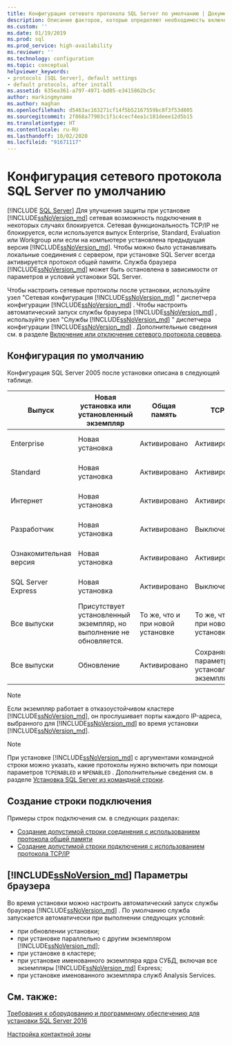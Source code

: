 ```yaml
---
title: Конфигурация сетевого протокола SQL Server по умолчанию | Документы Майкрософт
description: Описание факторов, которые определяют необходимость включения или отключения сетевых протоколов во время установки SQL Server. Сведения о настройке протоколов после установки.
ms.custom: ''
ms.date: 01/19/2019
ms.prod: sql
ms.prod_service: high-availability
ms.reviewer: ''
ms.technology: configuration
ms.topic: conceptual
helpviewer_keywords:
- protocols [SQL Server], default settings
- default protocols, after install
ms.assetid: 635ea361-a797-4971-bd05-e3415862bc5c
author: markingmyname
ms.author: maghan
ms.openlocfilehash: d5463ac163271cf14f5b52167559bc8f3f53d805
ms.sourcegitcommit: 2f868a77903c1f1c4cecf4ea1c181deee12d5b15
ms.translationtype: HT
ms.contentlocale: ru-RU
ms.lasthandoff: 10/02/2020
ms.locfileid: "91671117"
---
```

# <a name="default-sql-server-network-protocol-configuration"></a>Конфигурация сетевого протокола SQL Server по умолчанию
 [!INCLUDE [SQL Server](../../includes/applies-to-version/sqlserver.md)]
Для улучшения защиты при установке [!INCLUDE[ssNoVersion_md](../../includes/ssnoversion-md.md)] сетевая возможность подключения в некоторых случаях блокируется. Сетевая функциональность TCP/IP не блокируется, если используется выпуск Enterprise, Standard, Evaluation или Workgroup или если на компьютере установлена предыдущая версия [!INCLUDE[ssNoVersion_md](../../includes/ssnoversion-md.md)]. Чтобы можно было устанавливать локальные соединения с сервером, при установке SQL Server всегда активируется протокол общей памяти. Служба браузера [!INCLUDE[ssNoVersion_md](../../includes/ssnoversion-md.md)] может быть остановлена в зависимости от параметров и условий установки SQL Server.

Чтобы настроить сетевые протоколы после установки, используйте узел "Сетевая конфигурация [!INCLUDE[ssNoVersion_md](../../includes/ssnoversion-md.md)] " диспетчера конфигурации [!INCLUDE[ssNoVersion_md](../../includes/ssnoversion-md.md)] . Чтобы настроить автоматический запуск службы браузера [!INCLUDE[ssNoVersion_md](../../includes/ssnoversion-md.md)] , используйте узел "Службы [!INCLUDE[ssNoVersion_md](../../includes/ssnoversion-md.md)] " диспетчера конфигурации [!INCLUDE[ssNoVersion_md](../../includes/ssnoversion-md.md)] . Дополнительные сведения см. в разделе [Включение или отключение сетевого протокола сервера](../../database-engine/configure-windows/enable-or-disable-a-server-network-protocol.md).


## <a name="default-configuration"></a>Конфигурация по умолчанию

Конфигурация SQL Server 2005 после установки описана в следующей таблице.

|Выпуск | Новая установка или установленный экземпляр | Общая память | TCP/IP | Именованные каналы|
| -------- | -- | -- | -- | --  |  
|Enterprise | Новая установка | Активировано | Активировано | Отключено для сетевых подключений.|
|Standard | Новая установка | Активировано | Активировано | Отключено для сетевых подключений.|
|Интернет | Новая установка | Активировано | Активировано | Отключено для сетевых подключений.|
|Разработчик | Новая установка | Активировано | Выключено | Отключено для сетевых подключений.|
|Ознакомительная версия | Новая установка | Активировано | Активировано | Отключено для сетевых подключений.|
|SQL Server Express | Новая установка | Активировано | Выключено | Отключено для сетевых подключений.|
|Все выпуски | Присутствует установленный экземпляр, но выполнение не обновляется. | То же, что и при новой установке | То же, что и при новой установке | То же, что и при новой установке|
|Все выпуски | Обновление | Активировано | Сохраняются параметры установленного экземпляра. | Сохраняются параметры установленного экземпляра.|


>[!NOTE]
> Если экземпляр работает в отказоустойчивом кластере [!INCLUDE[ssNoVersion_md](../../includes/ssnoversion-md.md)], он прослушивает порты каждого IP-адреса, выбранного для [!INCLUDE[ssNoVersion_md](../../includes/ssnoversion-md.md)] во время установки [!INCLUDE[ssNoVersion_md](../../includes/ssnoversion-md.md)].
 
>[!NOTE]
> При установке [!INCLUDE[ssNoVersion_md](../../includes/ssnoversion-md.md)] с аргументами командной строки можно указать, какие протоколы нужно включить при помощи параметров `TCPENABLED` и `NPENABLED` . Дополнительные сведения см. в разделе [Установка SQL Server из командной строки](../install-windows/install-sql-server-from-the-command-prompt.md).

## <a name="creating-a-connection-string"></a>Создание строки подключения

Примеры строк подключения см. в следующих разделах:
* [Создание допустимой строки соединения с использованием протокола общей памяти](../../tools/configuration-manager/creating-a-valid-connection-string-using-shared-memory-protocol.md)
* [Создание допустимой строки подключения с использованием протокола TCP/IP](../../tools/configuration-manager/creating-a-valid-connection-string-using-tcp-ip.md)



## <a name="ssnoversion_md-browser-settings"></a>[!INCLUDE[ssNoVersion_md](../../includes/ssnoversion-md.md)] Параметры браузера

Во время установки можно настроить автоматический запуск службы браузера [!INCLUDE[ssNoVersion_md](../../includes/ssnoversion-md.md)] . По умолчанию служба запускается автоматически при выполнении следующих условий:

* при обновлении установки;
* при установке параллельно с другим экземпляром [!INCLUDE[ssNoVersion_md](../../includes/ssnoversion-md.md)];
* при установке в кластере;
* при установке именованного экземпляра ядра СУБД, включая все экземпляры [!INCLUDE[ssNoVersion_md](../../includes/ssnoversion-md.md)] Express;
* при установке именованного экземпляра служб Analysis Services.

## <a name="see-also"></a>См. также:

[Требования к оборудованию и программному обеспечению для установки SQL Server 2016](../../sql-server/install/hardware-and-software-requirements-for-installing-sql-server.md)

[Настройка контактной зоны](../../relational-databases/security/surface-area-configuration.md)